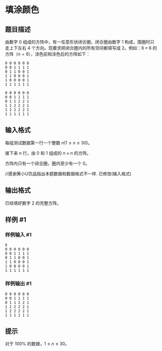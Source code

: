 # 填涂颜色

## 题目描述

由数字 $0$ 组成的方阵中，有一任意形状闭合圈，闭合圈由数字 $1$ 构成，围圈时只走上下左右 $4$ 个方向。现要求把闭合圈内的所有空间都填写成 $2$。例如：$6\times 6$ 的方阵（$n=6$），涂色前和涂色后的方阵如下：

```plain
0 0 0 0 0 0
0 0 1 1 1 1
0 1 1 0 0 1
1 1 0 0 0 1
1 0 0 0 0 1
1 1 1 1 1 1
```
```plain
0 0 0 0 0 0
0 0 1 1 1 1
0 1 1 2 2 1
1 1 2 2 2 1
1 2 2 2 2 1
1 1 1 1 1 1
```

## 输入格式

每组测试数据第一行一个整数 $n(1 \le n \le 30)$。

接下来 $n$ 行，由 $0$ 和 $1$ 组成的 $n \times n$ 的方阵。

方阵内只有一个闭合圈，圈内至少有一个 $0$。

//感谢黄小U饮品指出本题数据和数据格式不一样. 已修改(输入格式)

## 输出格式

已经填好数字 $2$ 的完整方阵。

## 样例 #1

### 样例输入 #1

```
6
0 0 0 0 0 0
0 0 1 1 1 1
0 1 1 0 0 1
1 1 0 0 0 1
1 0 0 0 0 1
1 1 1 1 1 1
```

### 样例输出 #1

```
0 0 0 0 0 0
0 0 1 1 1 1
0 1 1 2 2 1
1 1 2 2 2 1
1 2 2 2 2 1
1 1 1 1 1 1
```

## 提示

对于 $100\%$ 的数据，$1 \le n \le 30$。